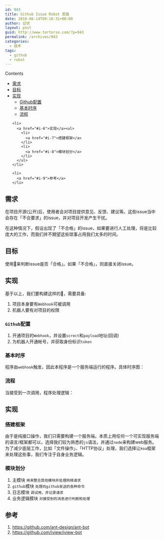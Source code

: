 ```yaml
---
id: 943
title: Github Issue Robot 思路
date: 2018-06-14T09:10:31+00:00
author: 愆伏
layout: post
guid: http://www.tortorse.com/?p=943
permalink: /archives/943
categories:
  - 技术
tags:
  - github
  - robot
---
```

<div id="toc_container" class="no_bullets">
  <p class="toc_title">
    Contents
  </p>
  
  <ul class="toc_list">
    <li>
      <a href="#i">需求</a>
    </li>
    <li>
      <a href="#i-2">目标</a>
    </li>
    <li>
      <a href="#i-3">实现</a><ul>
        <li>
          <a href="#Github">Github配置</a>
        </li>
        <li>
          <a href="#i-4">基本时序</a>
        </li>
        <li>
          <a href="#i-5">流程</a>
        </li>
      </ul>
    </li>
    
    <li>
      <a href="#i-6">实现</a><ul>
        <li>
          <a href="#i-7">搭建框架</a>
        </li>
        <li>
          <a href="#i-8">模块划分</a>
        </li>
      </ul>
    </li>
    
    <li>
      <a href="#i-9">参考</a>
    </li>
  </ul>
</div>

## <span id="i">需求</span>

在项目开源(公开)后，使用者会对项目提供意见、反馈、建议等。这些issue当中会存在「不合要求」的issue，并对项目开发产生干扰。

在这种情况下，假设出现了「不合格」的issue，如果要进行人工处理，将是比较庞大的工作，而我们并不期望这些琐事占用我们太多的时间。

## <span id="i-2">目标</span>

使用&#x1f916;来判断issue是否「合格」。如果「不合格」，则直接关闭issue。

## <span id="i-3">实现</span>

基于以上，我们要构建这样的&#x1f916;，需要具备:

  1. 项目本身要有`Webhook`可被调用
  2. 机器人要有对项目的权限

### <span id="Github"><code>Github</code>配置</span>

  1. 开通项目的`Webhook`，并设置`screct`和`payload`地址(回调)
  2. 为机器人开通帐号，并获取身份标识`token`

### <span id="i-4">基本时序</span>

程序由`webhook`触发，因此本程序是一个服务端运行的程序。具体时序图：

<div class="mermaid mermaid-diagram no-emojify">
</div>

### <span id="i-5">流程</span>

当接受到一次调用，程序处理逻辑：

<div class="mermaid mermaid-diagram no-emojify">
</div>

## <span id="i-6">实现</span>

### <span id="i-7">搭建框架</span>

由于是纯接口操作，我们只需要构建一个服务端。本质上用任何一个可实现服务端的语言/框架都可以，选择我们较为熟悉的`js`语法，并通过`node`来构建web服务。为了减少底层工作，比如「文件操作」、「HTTP协议」处理，我们选择让`koa`框架来处理这些事，我们专注于自身业务逻辑。

### <span id="i-8">模块划分</span>

  1. 主模块 `用来整合其他模块并处理网络请求`
  2. `github`模块 `处理向github发送的各种命令`
  3. 日志模块 `调试用，并记录请求`
  4. 业务逻辑模块 `对接受到的消息进行判断和处理`

## <span id="i-9">参考</span>

  1. https://github.com/ant-design/ant-bot
  2. https://github.com/iview/iview-bot